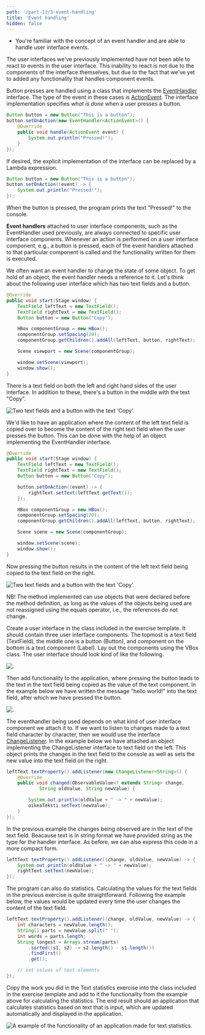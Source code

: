 ```yaml
---
path: '/part-13/3-event-handling'
title: 'Event handling'
hidden: false
---
```


<!-- <text-box variant='learningObjectives' name='Oppimistavoitteet'> -->
<text-box variant='learningObjectives' name='Learning Objectives'>

<!-- - Tunnet käsitteen tapahtumankäsittelijä ja osaat käsitellä käyttöliittymän tapahtumia. -->
- You're familiar with the concept of an event handler and are able to handle user interface events.

</text-box>


<!-- Edellä toteuttamamme käyttöliittymät eivät reagoi käyttöliittymässä tehtyihin tapahtumiin. Reagoimattomuus ei johdu käyttöliittymäkomponenteista, vaan siitä että emme ole lisänneet käyttöliittymäkomponentteihin tapahtumien käsittelyyn tarvittavaa toiminnallisuutta. -->

The user interfaces we've previously implemented have not been able to react to events in the user interface. This inability to react is not due to the components of the interface themselves, but due to the fact that we've yet to added any functionality that handles component events.

<!-- Nappien painaminen käsitellään [EventHandler](https://docs.oracle.com/javase/8/javafx/api/javafx/event/EventHandler.html)-rajapinnan toteuttavalla luokalla. Tapahtuman tyyppi on tällöin [ActionEvent](https://docs.oracle.com/javase/8/javafx/api/javafx/event/ActionEvent.html). Rajapinnan toteutukseen määritellään *mitä tehdään* silloin, kun käyttäjä painaa nappia. -->

Button presses are handled using a class that implements the [EventHandler](https://docs.oracle.com/javase/8/javafx/api/javafx/event/EventHandler.html) interface. The type of the event in these cases is  [ActionEvent](https://docs.oracle.com/javase/8/javafx/api/javafx/event/ActionEvent.html). The interface implementation specifies *what is done* when a user presses a button.

<!-- ```java
Button nappi = new Button("Tämä on nappi");
nappi.setOnAction(new EventHandler<ActionEvent>() {
    @Override
    public void handle(ActionEvent event) {
        System.out.println("Painettu!");
    }
});
``` -->

```java
Button button = new Button("This is a button");
button.setOnAction(new EventHandler<ActionEvent>() {
    @Override
    public void handle(ActionEvent event) {
        System.out.println("Pressed!");
    }
});
```

<!-- Rajapinnan eksplisiittisen toteutuksen voi korvata halutessaan Lambda-lausekkeella. -->
If desired, the explicit implementation of the interface can be replaced by a Lambda expression.


<!-- ```java
Button nappi = new Button("Tämä on nappi");
nappi.setOnAction((event) -> {
    System.out.println("Painettu!");
});
``` -->

```java
Button button = new Button("This is a button");
button.setOnAction((event) -> {
    System.out.println("Pressed!");
});
```

<!-- Kun edellä olevaa nappi painetaan, konsoliin tulostetaan teksti "Painettu!". -->
When the button is pressed, the program prints the text "Pressed!" to the console.


<!-- Käyttöliittymäkomponentteihin liitetyt **tapahtumankäsittelijät** kuten edellä käytetty EventHandler liittyvät aina tiettyihin käyttöliittymäkomponentteihin. Aina kun käyttöliittymäkomponentille tehdään toiminto, esimerkiksi napille napin painaminen, jokaista kyseiseen käyttöliittymäkomponenttiin liitettyä tapahtumankäsittelijää kutsutaan, ja niihin liittyvä ohjelmakoodi suoritetaan. -->

**Event handlers** attached to user interface components, such as the EventHandler used previously, are always connected to specific user interface components. Whenever an action is performed on a user interface component, e.g., a button is pressed, each of the event handlers attached to that particular component is called and the functionality written for them is executed.

<!-- Haluamme usein että tapahtumankäsittelijä muokkaa jonkin olion tilaa. Päästäksemme olioon käsiksi, tulee tapahtumankäsittelijällä olla viite käsiteltävään olioon. Pohditaan seuraavaa käyttöliittymää jossa on kaksi tekstikenttää sekä nappi. -->

We often want an event handler to change the state of some object. To get hold of an object, the event handler needs a reference to it. Let's think about the following user interface which has two text fields and a button.

<!-- ```java
@Override
public void start(Stage ikkuna) {
    TextField vasenTeksti = new TextField();
    TextField oikeaTeksti = new TextField();
    Button nappi = new Button("Kopioi");

    HBox komponenttiryhma = new HBox();
    komponenttiryhma.setSpacing(20);
    komponenttiryhma.getChildren().addAll(vasenTeksti, nappi, oikeaTeksti);

    Scene nakyma = new Scene(komponenttiryhma);

    ikkuna.setScene(nakyma);
    ikkuna.show();
}
``` -->

```java
@Override
public void start(Stage window) {
    TextField leftText = new TextField();
    TextField rightText = new TextField();
    Button button = new Button("Copy");

    HBox componentGroup = new HBox();
    componentGroup.setSpacing(20);
    componentGroup.getChildren().addAll(leftText, button, rightText);

    Scene viewport = new Scene(componentGroup);

    window.setScene(viewport);
    window.show();
}
```

<!-- Käyttöliittymän vasemmassa ja oikeassa laidassa on tekstikenttä. Tekstikenttien lisäksi käyttöliittymän keskellä on nappi, jossa on teksti "Kopioi". -->
There is a text field on both the left and right hand sides of the user interface. In addition to these, there's a button in the middle with the text "Copy".

<!-- <img src="../img/material/gui-kopioija.png" alt="Kaksi tekstikenttää sekä nappi, jossa on teksti 'Kopioi'."/> -->
<img src="../img/material/gui-kopioija.png" alt="Two text fields and a button with the text 'Copy'."/>


<!-- Haluamme ohjelman, jossa vasemman tekstikentän sisältö kopioituu oikean kentän sisällöksi kun käyttäjä painaa nappia. Tämä onnistuu EventHandler-rajapinnan toteuttavan olion avulla. -->

We'd like to have an application where the content of the left text field is copied over to become the content of the right text field when the user presses the button. This can be done with the help of an object implementing the EventHandler interface.

<!-- ```java
@Override
public void start(Stage ikkuna) {
    TextField vasenTeksti = new TextField();
    TextField oikeaTeksti = new TextField();
    Button nappi = new Button("Kopioi");

    nappi.setOnAction((event) -> {
        oikeaTeksti.setText(vasenTeksti.getText());
    });

    HBox komponenttiryhma = new HBox();
    komponenttiryhma.setSpacing(20);
    komponenttiryhma.getChildren().addAll(vasenTeksti, nappi, oikeaTeksti);

    Scene nakyma = new Scene(komponenttiryhma);

    ikkuna.setScene(nakyma);
    ikkuna.show();
}
``` -->

```java
@Override
public void start(Stage window) {
    TextField leftText = new TextField();
    TextField rightText = new TextField();
    Button button = new Button("Copy");

    button.setOnAction((event) -> {
        rightText.setText(leftText.getText());
    });

    HBox componentGroup = new HBox();
    componentGroup.setSpacing(20);
    componentGroup.getChildren().addAll(leftText, button, rightText);

    Scene scene = new Scene(componentGroup);

    window.setScene(scene);
    window.show();
}
```


<!-- Nyt nappia painettaessa vasemman tekstikentän sisältö kopioituu oikealla olevaan tekstikenttään. -->

Now pressing the button results in the content of the left text field being copied to the text field on the right.

<!-- <img src="../img/material/gui-kopioija-2.png" alt="Kaksi tekstikenttää sekä nappi, jossa on teksti 'Kopioi'."/> -->
<img src="../img/material/gui-kopioija-2.png" alt="Two text fields and a button with the text 'Copy'."/>


<!-- Huom! Toteutettava metodi pystyy käyttämään metodin edellä määriteltyjä olioita, mikäli käytettävien olioiden arvoa ei aseteta ohjelmassa uudestaan yhtäsuuruusmerkillä (eli viitteet eivät muutu). -->

NB! The method implemented can use objects that were declared before the method definition, as long as the values of the objects being used are not reassigned using the equals operator, i.e., the references do not change.

<!-- <programming-exercise name='Ilmoitin' tmcname='osa13-Osa13_06.Ilmoitin'> -->
<programming-exercise name='Notifier' tmcname='part13-Part13_06.Notifier'>


<!-- Toteuta tehtäväpohjassa olevaan luokkaan käyttöliittymä, jossa on kolme käyttöliittymäkomponenttia. Ylin komponentti on tekstikenttä (TextField), keskimmäinen komponentti nappi (Button), ja alin komponentti tekstikomponentti (Label). Asettele komponentit VBox-luokan avulla. Käyttöliittymän tulee näyttää (esimerkiksi) seuraavalta. -->

Create a user interface in the class included in the exercise template. It should contain three user interface components. The topmost is a text field (TextField), the middle one is a button (Button), and component on the bottom is a text component (Label). Lay out the components using the VBox class. The user interface should look kind of like the following.

<img src="../img/material/part13.3-gui-notifier-1-sm.png" alt="."/>


<!-- Lisää tämän jälkeen sovellukseen toiminnallisuus, jossa napin painaminen johtaa siihen, että tekstikentän teksti kopioituu tekstikomponentin arvoksi. Alla olevassa esimerkissä tekstikenttään on kirjoitettu teksti "hei mualima!", jonka jälkeen nappia on painettu. -->

Then add functionality to the application, where pressing the button leads to the text in the text field being copied as the value of the text component. In the example below we have written the message "hello world!" into the text field, after which we have pressed the button.

<img src="../img/material/part13.3-gui-notifier-2-sm.png" alt="."/>


</programming-exercise>


<!-- Käytettävä tapahtumankäsittelijä riippuu käyttöliittymäkomponentista, johon tapahtumankäsittelijä kytketään. Jos haluaisimme seurata tekstikenttään tapahtuvia muutoksia merkki merkiltä, käyttäisimme rajapintaa [ChangeListener](https://docs.oracle.com/javafx/2/api/javafx/beans/value/ChangeListener.html).  Alla olevassa esimerkissä vasempaan tekstikenttään on kytketty rajapinnan ChangeListener toteuttava olio, joka sekä tulostaa muutokset tekstikonsoliin että asettaa aina uuden arvon oikealla olevaan tekstikenttään. -->

The eventhandler being used depends on what kind of user interface component we attach it to. If we want to listen to changes made to a text field character by character, then we would use the interface [ChangeListener](https://docs.oracle.com/javafx/2/api/javafx/beans/value/ChangeListener.html). In the example below we have attached an object implementing the ChangeListener interface to text field on the left. This object prints the changes in the text field to the console as well as sets the new value into the text field on the right.

<!-- ```java
vasenTeksti.textProperty().addListener(new ChangeListener<String>() {
    @Override
    public void changed(ObservableValue<? extends String> muutos,
            String vanhaArvo, String uusiArvo) {

        System.out.println(vanhaArvo + " -> " + uusiArvo);
        oikeaTeksti.setText(uusiArvo);
    }
});
``` -->

```java
leftText.textProperty().addListener(new ChangeListener<String>() {
    @Override
    public void changed(ObservableValue<? extends String> change,
            String oldValue, String newValue) {

        System.out.println(oldValue + " -> " + newValue);
        oikeaTeksti.setText(newValue);
    }
});
```


<!-- Edellä muutoksia havainnoidaan tekstikenttään liittyvästä tekstistä. Koska teksti on merkkijonomuotoista, on muutoksia käsittelevälle rajapinnalle annettu tyypiksi merkkijono. Kuten edellä, myös tässäkin esimerkissä ohjelmakoodi voidaan esittää lyhyemmässä muodossa. -->

In the previous example the changes being observed are in the text of the text field. Beacause text is in string format we have provided string as the type for the handler interface. As before, we can also express this code in a more compact form.


<!-- ```java
vasenTeksti.textProperty().addListener((muutos, vanhaArvo, uusiArvo) -> {
    System.out.println(vanhaArvo + " -> " + uusiArvo);
    rightText.setText(uusiArvo);
});
``` -->

```java
leftText.textProperty().addListener((change, oldValue, newValue) -> {
    System.out.println(oldValue + " -> " + newValue);
    rightText.setText(newValue);
});
```


<!-- Ohjelma voi tehdä myös tilastointia. Edellisessä tehtävässä luotujen tekstikenttien arvot saa laskettua melko suoraviivaisesti. Alla olevaa esimerkkiä noudattaen arvot päivittyisivät aina kun käyttäjä muuttaa tekstikentän sisältöä. -->

The program can also do statistics. Calculating the values for the text fields in the previous exercise is quite straightforward. Following the example below, the values would be updated every time the user changes the content of the text field.

<!-- ```java
vasenTeksti.textProperty().addListener((muutos, vanhaArvo, uusiArvo) -> {
    int merkkeja = uusiArvo.length();
    String[] palat = uusiArvo.split(" ");
    int sanoja = palat.length;
    String pisin = Arrays.stream(palat)
        .sorted((s1, s2) -> s2.length() - s1.length())
        .findFirst()
        .get();

    // asetetaan arvot tekstielementteihin
});
``` -->

```java
leftText.textProperty().addListener((change, oldValue, newValue) -> {
    int characters = newValue.length();
    String[] parts = newValue.split(" ");
    int words = parts.length;
    String longest = Arrays.stream(parts)
        .sorted((s1, s2) -> s2.length() - s1.length())
        .findFirst()
        .get();

    // set values of text elements
});
```


<!-- <programming-exercise name='Tekstitilastointia, osa II' tmcname='osa13-Osa13_07.TekstitilastointiaOsa2'> -->
<programming-exercise name='Text statistics, part II' tmcname='part13-Part13_07.TextStatisticsPart2'>


<!-- Kopioi tehtävässä Tekstitilastointia tekemäsi toteutus tehtäväpohjassa olevaan luokkaan ja liitä mukaan yllä olevassa esimerkissä oleva toiminnallisuus tilastojen laskemiseen. Lopputuloksena ohjelman pitäisi laskea kirjoitetusta tekstistä tilastoja, jotka päivittyvät automaattisesti sovellukseen. -->

Copy the work you did in the Text statistics exercise into the class included in the exercise template and add to it the functionality from the example above for calculating the statistics. The end result should an application that calculates statistics based on text that is input, which are updated automatically and displayed in the application.


<!-- <img src="../img/material/part13.3-gui-stats.gif" alt="Esimerkki tekstitilastointiin tarkoitetun ohjelman toiminnasta."/> -->
<img src="../img/material/part13.3-gui-stats.gif" alt="A example of the functionality of an application made for text statistics."/>

</programming-exercise>
